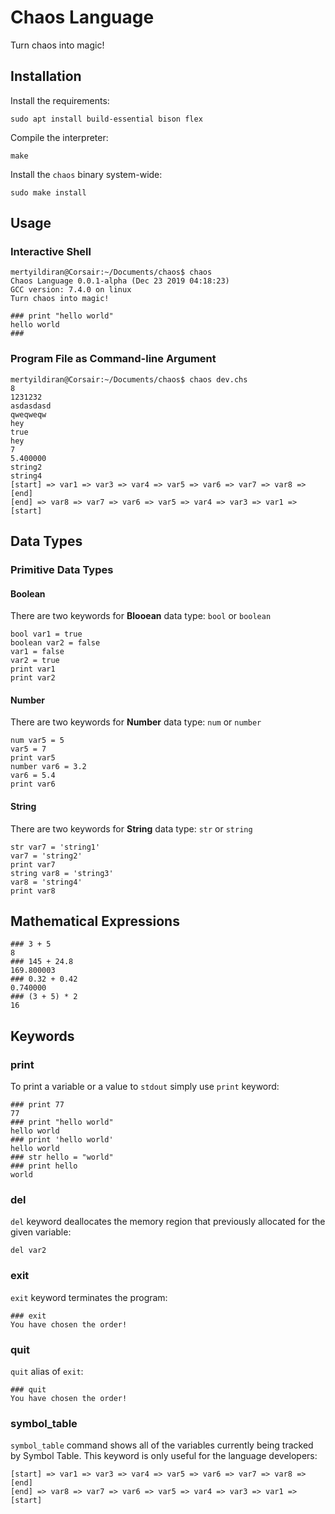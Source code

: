 # Chaos Language

Turn chaos into magic!

## Installation

Install the requirements:

```
sudo apt install build-essential bison flex
```

Compile the interpreter:

```
make
```

Install the `chaos` binary system-wide:

```
sudo make install
```

## Usage

### Interactive Shell

```
mertyildiran@Corsair:~/Documents/chaos$ chaos
Chaos Language 0.0.1-alpha (Dec 23 2019 04:18:23)
GCC version: 7.4.0 on linux
Turn chaos into magic!

### print "hello world"
hello world
### 
```

### Program File as Command-line Argument

```
mertyildiran@Corsair:~/Documents/chaos$ chaos dev.chs
8
1231232
asdasdasd
qweqweqw
hey
true
hey
7
5.400000
string2
string4
[start] => var1 => var3 => var4 => var5 => var6 => var7 => var8 => [end]
[end] => var8 => var7 => var6 => var5 => var4 => var3 => var1 => [start]
```

## Data Types

### Primitive Data Types

#### Boolean

There are two keywords for **Blooean** data type: `bool` or `boolean`

```
bool var1 = true
boolean var2 = false
var1 = false
var2 = true
print var1
print var2
```

#### Number

There are two keywords for **Number** data type: `num` or `number`

```
num var5 = 5
var5 = 7
print var5
number var6 = 3.2
var6 = 5.4
print var6
```

#### String

There are two keywords for **String** data type: `str` or `string`

```
str var7 = 'string1'
var7 = 'string2'
print var7
string var8 = 'string3'
var8 = 'string4'
print var8
```

## Mathematical Expressions

```
### 3 + 5
8
### 145 + 24.8
169.800003
### 0.32 + 0.42
0.740000
### (3 + 5) * 2
16
```

## Keywords

### print

To print a variable or a value to `stdout` simply use `print` keyword:

```
### print 77
77
### print "hello world"
hello world
### print 'hello world'
hello world
### str hello = "world"
### print hello
world
```

### del

`del` keyword deallocates the memory region that previously allocated for the given variable:

```
del var2
```

### exit

`exit` keyword terminates the program:

```
### exit
You have chosen the order!
```

### quit

`quit` alias of `exit`:

```
### quit
You have chosen the order!
```

### symbol_table

`symbol_table` command shows all of the variables currently being tracked by Symbol Table.
This keyword is only useful for the language developers:

```
[start] => var1 => var3 => var4 => var5 => var6 => var7 => var8 => [end]
[end] => var8 => var7 => var6 => var5 => var4 => var3 => var1 => [start]
```
